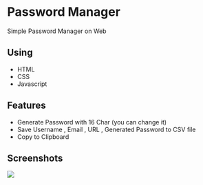
# Password Manager

Simple Password Manager on Web



## Using

- HTML
- CSS
- Javascript

## Features
- Generate Password with 16 Char (you can change it)
- Save Username , Email , URL , Generated Password to CSV file
- Copy to Clipboard

## Screenshots

![](https://i.imgur.com/brfzkYR.png)
